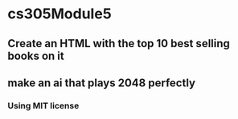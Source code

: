 # cs305Module5
## Create an HTML with the top 10 best selling books on it
## make an ai that plays 2048 perfectly
### Using MIT license 
